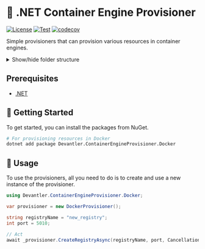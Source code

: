 # 🐳 .NET Container Engine Provisioner

[![License](https://img.shields.io/badge/License-Apache_2.0-blue.svg)](https://opensource.org/licenses/Apache-2.0)
[![Test](https://github.com/devantler-tech/dotnet-container-engine-provisioner/actions/workflows/test.yaml/badge.svg)](https://github.com/devantler-tech/dotnet-container-engine-provisioner/actions/workflows/test.yaml)
[![codecov](https://codecov.io/gh/devantler-tech/dotnet-container-engine-provisioner/graph/badge.svg?token=RhQPb4fE7z)](https://codecov.io/gh/devantler-tech/dotnet-container-engine-provisioner)

Simple provisioners that can provision various resources in container engines.

<details>
  <summary>Show/hide folder structure</summary>

<!-- readme-tree start -->
```
.
├── .github
│   └── workflows
├── Devantler.ContainerEngineProvisioner.Core
├── Devantler.ContainerEngineProvisioner.Docker
└── Devantler.ContainerEngineProvisioner.Docker.Tests
    └── DockerProvisionerTests

7 directories
```
<!-- readme-tree end -->

</details>

## Prerequisites

- [.NET](https://dotnet.microsoft.com/en-us/)

## 🚀 Getting Started

To get started, you can install the packages from NuGet.

```bash
# For provisioning resources in Docker
dotnet add package Devantler.ContainerEngineProvisioner.Docker
```

## 📝 Usage

To use the provisioners, all you need to do is to create and use a new instance of the provisioner.

```csharp
using Devantler.ContainerEngineProvisioner.Docker;

var provisioner = new DockerProvisioner();

string registryName = "new_registry";
int port = 5010;

// Act
await _provisioner.CreateRegistryAsync(registryName, port, CancellationToken.None);
```
